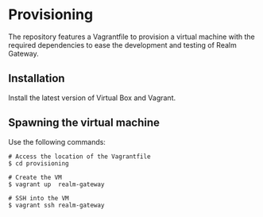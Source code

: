 # Provisioning

The repository features a Vagrantfile to provision a virtual machine with the required dependencies to ease the development and testing of Realm Gateway.


## Installation

Install the latest version of Virtual Box and Vagrant.


## Spawning the virtual machine

Use the following commands:

```
# Access the location of the Vagrantfile
$ cd provisioning

# Create the VM
$ vagrant up  realm-gateway

# SSH into the VM
$ vagrant ssh realm-gateway
```
